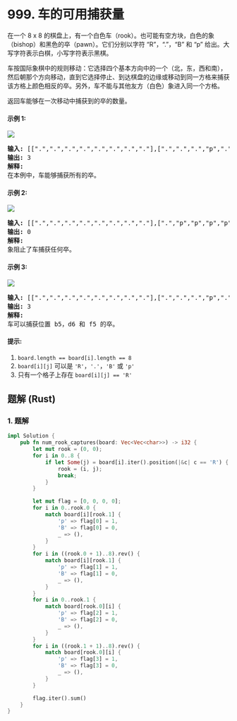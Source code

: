 # 999. 车的可用捕获量
在一个 8 x 8 的棋盘上，有一个白色车（rook）。也可能有空方块，白色的象（bishop）和黑色的卒（pawn）。它们分别以字符 “R”，“.”，“B” 和 “p” 给出。大写字符表示白棋，小写字符表示黑棋。

车按国际象棋中的规则移动：它选择四个基本方向中的一个（北，东，西和南），然后朝那个方向移动，直到它选择停止、到达棋盘的边缘或移动到同一方格来捕获该方格上颜色相反的卒。另外，车不能与其他友方（白色）象进入同一个方格。

返回车能够在一次移动中捕获到的卒的数量。

#### 示例 1:
![](https://assets.leetcode-cn.com/aliyun-lc-upload/uploads/2019/02/23/1253_example_1_improved.PNG)
<pre>
<strong>输入:</strong> [[".",".",".",".",".",".",".","."],[".",".",".","p",".",".",".","."],[".",".",".","R",".",".",".","p"],[".",".",".",".",".",".",".","."],[".",".",".",".",".",".",".","."],[".",".",".","p",".",".",".","."],[".",".",".",".",".",".",".","."],[".",".",".",".",".",".",".","."]]
<strong>输出:</strong> 3
<strong>解释:</strong>
在本例中，车能够捕获所有的卒。
</pre>

#### 示例 2:
![](https://assets.leetcode-cn.com/aliyun-lc-upload/uploads/2019/02/23/1253_example_2_improved.PNG)
<pre>
<strong>输入:</strong> [[".",".",".",".",".",".",".","."],[".","p","p","p","p","p",".","."],[".","p","p","B","p","p",".","."],[".","p","B","R","B","p",".","."],[".","p","p","B","p","p",".","."],[".","p","p","p","p","p",".","."],[".",".",".",".",".",".",".","."],[".",".",".",".",".",".",".","."]]
<strong>输出:</strong> 0
<strong>解释:</strong>
象阻止了车捕获任何卒。
</pre>

#### 示例 3:
![](https://assets.leetcode-cn.com/aliyun-lc-upload/uploads/2019/02/23/1253_example_3_improved.PNG)
<pre>
<strong>输入:</strong> [[".",".",".",".",".",".",".","."],[".",".",".","p",".",".",".","."],[".",".",".","p",".",".",".","."],["p","p",".","R",".","p","B","."],[".",".",".",".",".",".",".","."],[".",".",".","B",".",".",".","."],[".",".",".","p",".",".",".","."],[".",".",".",".",".",".",".","."]]
<strong>输出:</strong> 3
<strong>解释:</strong>
车可以捕获位置 b5，d6 和 f5 的卒。
</pre>

#### 提示:
1. ```board.length == board[i].length == 8```
2. ```board[i][j]``` 可以是 ```'R'```，```'.'```，```'B'``` 或 ```'p'```
3. 只有一个格子上存在 ```board[i][j] == 'R'```

## 题解 (Rust)

### 1. 题解
```Rust
impl Solution {
    pub fn num_rook_captures(board: Vec<Vec<char>>) -> i32 {
        let mut rook = (0, 0);
        for i in 0..8 {
            if let Some(j) = board[i].iter().position(|&c| c == 'R') {
                rook = (i, j);
                break;
            }
        }

        let mut flag = [0, 0, 0, 0];
        for i in 0..rook.0 {
            match board[i][rook.1] {
                'p' => flag[0] = 1,
                'B' => flag[0] = 0,
                _ => (),
            }
        }
        for i in ((rook.0 + 1)..8).rev() {
            match board[i][rook.1] {
                'p' => flag[1] = 1,
                'B' => flag[1] = 0,
                _ => (),
            }
        }
        for i in 0..rook.1 {
            match board[rook.0][i] {
                'p' => flag[2] = 1,
                'B' => flag[2] = 0,
                _ => (),
            }
        }
        for i in ((rook.1 + 1)..8).rev() {
            match board[rook.0][i] {
                'p' => flag[3] = 1,
                'B' => flag[3] = 0,
                _ => (),
            }
        }

        flag.iter().sum()
    }
}
```
